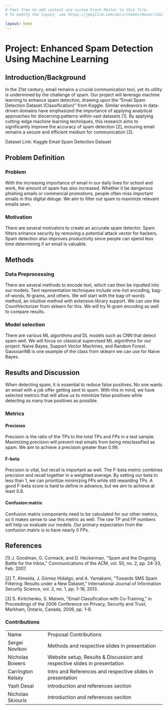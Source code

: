 ```yaml
---
# Feel free to add content and custom Front Matter to this file.
# To modify the layout, see https://jekyllrb.com/docs/themes/#overriding-theme-defaults

layout: home
---
```

# Project: Enhanced Spam Detection Using Machine Learning

## Introduction/Background

In the 21st century, email remains a crucial communication tool, yet its utility is undermined by the challenge of spam. Our project will leverage machine learning to enhance spam detection, drawing upon the “Email Spam Detection Dataset (Classification)” from Kaggle. Similar endeavors in data-driven domains have emphasized the importance of applying analytical approaches for discerning patterns within vast datasets [1]. By applying cutting-edge machine learning techniques, this research aims to significantly improve the accuracy of spam detection [2], ensuring email remains a secure and efficient medium for communication [3].

Dataset Link: Kaggle Email Spam Detection Dataset

## Problem Definition

### Problem
With the increasing importance of email in our daily lives for school and work, the amount of spam has also increased. Whether it be dangerous phishing emails or commercial promotions, people often miss important emails in this digital deluge. We aim to filter out spam to maximize relevant emails seen.

### Motivation
There are several motivators to create an accurate spam detector. Spam filters enhance security by removing a potential attack vector for hackers. Spam detection also improves productivity since people can spend less time determining if an email is valuable.

## Methods

### Data Preprocessing
There are several methods to encode text, which can then be inputted into our models. Text representation techniques include one-hot encoding, bag-of-words, N-grams, and others. We will start with the bag-of-words method, an intuitive method with extensive library support. We can use the CountVectorizer from sklearn for this. We will try N-gram encoding as well to compare results.

### Model selection
There are various ML algorithms and DL models such as CNN that detect spam well. We will focus on classical supervised ML algorithms for our project: Naive Bayes, Support Vector Machines, and Random Forest. GaussianNB is one example of the class from sklearn we can use for Naive Bayes.

## Results and Discussion
When detecting spam, it is essential to reduce false positives. No one wants an email with a job offer getting sent to spam. With this in mind, we have selected metrics that will allow us to minimize false positives while detecting as many true positives as possible.

### Metrics
#### Precision
Precision is the ratio of the TPs to the total TPs and FPs in a test sample. Maximizing precision will prevent real emails from being misclassified as spam. We aim to achieve a precision greater than 0.99.

#### F-beta
Precision is vital, but recall is important as well. The F-beta metric combines precision and recall together in a weighted average. By setting our beta to less than 1, we can prioritize minimizing FPs while still rewarding TPs. A good F-beta score is hard to define in advance, but we aim to achieve at least 0.8.

#### Confusion matrix
Confusion matrix components need to be calculated for our other metrics, so it makes sense to use this metric as well. The raw TP and FP numbers will help us evaluate our models. Our primary expectation from the confusion matrix is to have nearly 0 FPs.

## References

[1] J. Goodman, G. Cormack, and D. Heckerman, "Spam and the Ongoing Battle for the Inbox," Communications of the ACM, vol. 50, no. 2, pp. 24-33, Feb. 2007.

[2] T. Almeida, J. Gómez Hidalgo, and A. Yamakami, "Towards SMS Spam Filtering: Results under a New Dataset," International Journal of Information Security Science, vol. 2, no. 1, pp. 1-18, 2013.

[3] S. Kiritchenko, S. Matwin, "Email Classification with Co-Training," in Proceedings of the 2006 Conference on Privacy, Security and Trust, Markham, Ontario, Canada, 2006, pp. 1-8.

### Contributions
<table>
    <tr>
        <td>Name</td>
        <td>Proposal Contributions</td>
    </tr>
    <tr>
        <td>Sergei Novikov</td>
        <td>Methods and respective slides in presentation</td>
    <tr>
    <tr>
        <td>Nicholas Bowers</td>
        <td>Website setup, Results & Discussion and respective slides in presentation</td>
    <tr>
    <tr>
        <td>Carrington Kelsey</td>
        <td>Intro and References and respective slides in presentation</td>
    <tr>
    <tr>
        <td>Yash Desai</td>
        <td>introduction and references section</td>
    <tr>
    <tr>
        <td>Nicholas Skiouris</td>
        <td>introduction and references seciton</td>
    <tr>
</table>
